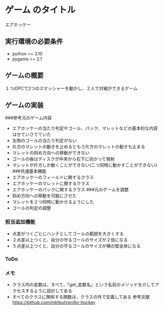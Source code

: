 # ゲーム のタイトル
エアホッケー
## 実行環境の必要条件
* python >= 3.10
* pygame >= 2.1

## ゲームの概要
１つのPCで2つのスマッシャーを動かし、２人で対戦ができるゲーム

## ゲームの実装
###参考元のゲーム内容
* エアホッケーの当たり判定やゴール、パック、マレットなどの基本的な内容はせていさてていた
* 左側のゴールの当たり判定がない
* 片方のマレットの動きを止めるともう片方のマレットの動きも止まる
* マレットの斜め方向への移動ができない
* ゴールの後はディスクが中央から右下に向かって発射
* マレットが片方しか動くことができない(二つ同時に動かすことができない)
###共通基本機能
* エアホッケーのフィールドに関するクラス
* エアホッケーのマレットに関するクラス
* エアホッケーのパックに関するクラス
###元のゲームを調整
* 斜め方向への移動を可能にさせた
* マレットを２つ同時に動かせるようにした
* ゴールの判定の調整


### 担当追加機能
* 点差がつくごとにハンデとしてゴールの範囲を大きくする
* ２点差以上つくと、自分の守るゴールのサイズが２倍になる
* ５点差以上つくと、自分の守るゴールのサイズが横の壁全体になる
### ToDo
### メモ
* クラス内の変数は，すべて，「get_変数名」という名前のメソッドを介してアクセスするように設計してある
* すべてのクラスに関係する関数は，クラスの外で定義してある
参考文献
https://github.com/mkfeuhrer/Air-hockey